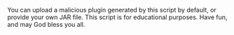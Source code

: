 You can upload a malicious plugin generated by this script by default, or provide your own JAR file.
This script is for educational purposes. 
Have fun, and may God bless you all.
